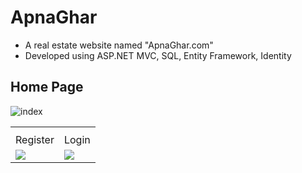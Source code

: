 # ApnaGhar
* A real estate website named "ApnaGhar.com"
* Developed using ASP.NET MVC, SQL, Entity Framework, Identity

## Home Page
![index](https://github.com/user-attachments/assets/ff7e0f44-afd8-4375-b2d2-90f80a6fc0a2)

<table>
  <th>
    <tr>
      <td>Register</td>
      <td>Login</td>
    </tr>
  </th>
  <tr>
    <td>
      <img src="https://github.com/user-attachments/assets/200d4066-7c80-40f0-a383-c7a3aeb055b9" />
    </td>
    <td>
      <img src="https://github.com/user-attachments/assets/da296261-7456-4ae4-996c-de6e562fb123" />
    </td>
  </tr>
</table>


